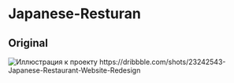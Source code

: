 # Japanese-Resturan
## Original
![Иллюстрация к проекту]([https://github.com/jon/coolproject/raw/master/image/image.png](https://cdn.dribbble.com/userupload/11919246/file/original-a60bc12b694f78e4a8f6e340e54d5866.png?resize=640x1685)https://cdn.dribbble.com/userupload/11919246/file/original-a60bc12b694f78e4a8f6e340e54d5866.png?resize=640x1685)
https://dribbble.com/shots/23242543-Japanese-Restaurant-Website-Redesign
